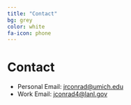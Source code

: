 ```yaml
---
title: "Contact"
bg: grey 
color: white
fa-icon: phone 
---
```


<!-- fa-icon can be set to any from http://fortawesome.github.io/Font-Awesome/icons/ -->

# Contact

* Personal Email: jrconrad@umich.edu
* Work Email: jconrad4@lanl.gov
